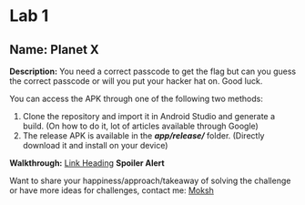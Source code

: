 # Lab 1

## Name: Planet X

**Description:**  You need a correct passcode to get the flag but can you guess the correct passcode or will you put your hacker hat on. Good luck.

You can access the APK through one of the following two methods:
1. Clone the repository and import it in Android Studio and generate a build. (On how to do it, lot of articles available through Google)
2. The release APK is available in the ***app/release/*** folder. (Directly download it and install on your device)

**Walkthrough:** [Link Heading](https://test.com) **Spoiler Alert**

Want to share your happiness/approach/takeaway of solving the challenge or have more ideas for challenges, contact me: [Moksh](https://www.linkedin.com/in/moksh-makhija/)
